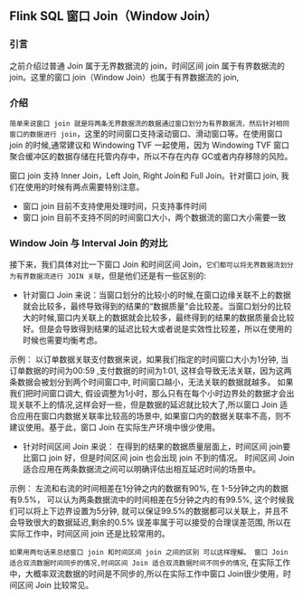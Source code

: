 ## Flink SQL 窗口 Join（Window Join）       

### 引言    
之前介绍过普通 Join 属于无界数据流的 join，时间区间 join 属于有界数据流的 join。这里的窗口 join（Window Join）也属于有界数据流的 join, 

### 介绍
`简单来说窗口 join 就是将两条无界数据流的数据通过窗口划分为有界数据流，然后针对相同窗口的数据进行 join`，这里的时间窗口支持滚动窗口、滑动窗口等。在使用窗口 join 的时候,通常建议和 Windowing TVF 一起使用，因为 Windowing TVF 窗口聚合缓冲区的数据存储在托管内存中，所以不存在内存 GC或者内存移除的风险。 

窗口 join 支持 Inner Join，Left Join, Right Join和 Full Join。针对窗口 join, 我们在使用的时候有两点需要特别注意。   
* 窗口 join 目前不支持使用处理时间，只支持事件时间          
* 窗口 join 目前不支持不同的时间窗口大小，两个数据流的窗口大小需要一致                

### Window Join 与 Interval Join 的对比 
接下来，我们具体对比一下窗口 Join 和时间区间 Join，`它们都可以将无界数据流划分为有界数据流进行 JOIN 关联`，但是他们还是有一些区别的:        

* 针对窗口 Join 来说：当窗口划分的比较小的时候,在窗口边缘关联不上的数据就会比较多，最终导致得到的结果的“数据质量”会比较差。当窗口划分的比较大的时候,窗口内关联上的数据就会比较多，最终得到的结果的数据质量会比较好。但是会导致得到结果的延迟比较大或者说是实效性比较差，所以在使用的时候也需要均衡考虑。    

示例： 以订单数据关联支付数据来说，如果我们指定的时间窗口大小为1分钟, 当订单数据的时间为00:59 ,支付数据的时间为1:01, 这样会导致无法关联，因为这两条数据会被划分到两个时间窗口中, 时间窗口越小，无法关联的数据就越多。 如果我们把时间窗口调大, 假设调整为1小时，那么只有在每个小时边界处的数据才会出现关联不上的情况,这样会好一些，但是数据的延迟就比较大了,所以窗口 Join 适合应用在窗口内数据关联率比较高的场景中, 如果窗口内的数据关联率不高，则不建议使用。基于此，窗口 Join 在实际生产环境中很少使用。       

* 针对时间区间 Join 来说： 在得到的结果的数据质量层面上，时间区间 join要比窗口 join 好，但是时间区间 join 也会出现 join 不到的情况。 时间区间 Join 适合应用在两条数据流之间可以明确评估出相互延迟时间的场景中。 

示例： 左流和右流的时间相差在1分钟之内的数据有90%, 在 1-5分钟之内的数据有9.5%， 可以认为两条数据流中的时间相差在5分钟之内的有99.5%, 这个时候我们可以将上下边界设置为5分钟, 就可以保证99.5%的数据都可以关联上，并且不会导致很大的数据延迟,剩余的0.5% 误差率属于可以接受的合理误差范围, 所以在实际工作中，时间区间 join 还是比较常用的。  

`如果用两句话来总结窗口 join 和时间区间 join 之间的区别 可以这样理解。 窗口 Join 适合双流数据时间同步的情况,时间区间 Join 适合双流数据时间不同步的情况`, 在实际工作中，大概率双流数据的时间是不同步的,所以在实际工作中窗口 Join很少使用，时间区间 Join 比较常见。




